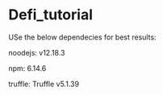 # Defi_tutorial

USe the below dependecies for best results:

noodejs: v12.18.3

npm: 6.14.6

truffle: Truffle v5.1.39
